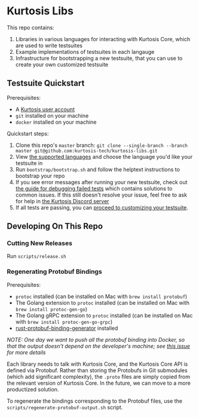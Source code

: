 Kurtosis Libs
==================
This repo contains:

1. Libraries in various languages for interacting with Kurtosis Core, which are used to write testsuites
1. Example implementations of testsuites in each langauge
1. Infrastructure for bootstrapping a new testsuite, that you can use to create your own customized testsuite

Testsuite Quickstart
--------------------
Prerequisites:
* A [Kurtosis user account](https://www.kurtosistech.com/sign-up)
* `git` installed on your machine
* `docker` installed on your machine

Quickstart steps:
1. Clone this repo's `master` branch: `git clone --single-branch --branch master git@github.com:kurtosis-tech/kurtosis-libs.git`
1. View [the supported languages](https://github.com/kurtosis-tech/kurtosis-libs/blob/master/supported-languages.txt) and choose the language you'd like your testsuite in
1. Run `bootstrap/bootstrap.sh` and follow the helptext instructions to bootstrap your repo
1. If you see error messages after running your new testsuite, check out [the guide for debugging failed tests](https://docs.kurtosistech.com/kurtosis-core/debugging-failed-tests) which contains solutions to common issues. If this still doesn't resolve your issue, feel free to ask for help in [the Kurtosis Discord server](https://discord.gg/6Jjp9c89z9)
1. If all tests are passing, you can [proceed to customizing your testsuite](https://docs.kurtosistech.com/kurtosis-core/testsuite-customization).

Developing On This Repo
-----------------------
### Cutting New Releases
Run `scripts/release.sh`

### Regenerating Protobuf Bindings
Prerequisites:
* `protoc` installed (can be installed on Mac with `brew install protobuf`)
* The Golang extension to `protoc` installed (can be installed on Mac with `brew install protoc-gen-go`)
* The Golang gRPC extension to `protoc` installed (can be installed on Mac with `brew install protoc-gen-go-grpc`)
* [rust-protobuf-binding-generator](https://github.com/kurtosis-tech/rust-protobuf-binding-generator) installed

_NOTE: One day we want to push all the protobuf binding into Docker, so that the output doesn't depend on the developer's machine; see [this issue](https://github.com/kurtosis-tech/kurtosis-libs/issues/22) for more details_

Each library needs to talk with Kurtosis Core, and the Kurtosis Core API is defined via Protobuf. Rather than storing the Protobufs in Git submodules (which add significant complexity), the `.proto` files are simply copied from the relevant version of Kurtosis Core. In the future, we can move to a more productized solution.

To regenerate the bindings corresponding to the Protobuf files, use the `scripts/regenerate-protobuf-output.sh` script.
